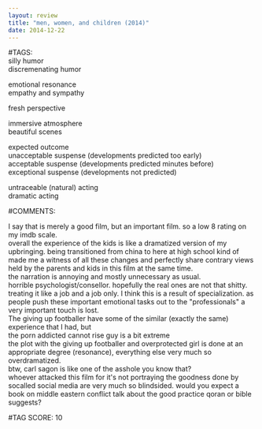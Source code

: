 ```yaml
---  
layout: review  
title: "men, women, and children (2014)"  
date: 2014-12-22  
---  
```

  
#TAGS:  
silly humor  
discremenating humor  
  
emotional resonance  
empathy and sympathy  
  
fresh perspective  
  
immersive atmosphere  
beautiful scenes  
  
expected outcome  
unacceptable suspense (developments predicted too early)  
acceptable suspense (developments predicted minutes before)  
exceptional suspense (developments not predicted)  
  
untraceable (natural) acting  
dramatic acting  
  
#COMMENTS:  
  
I say that is merely a good film, but an important film. so a low 8 rating on my imdb scale.  
overall the experience of the kids is like a dramatized version of my upbringing. being transitioned from china to here at high school kind of made me a witness of all these changes and perfectly share contrary views held by the parents and kids in this film at the same time.  
the narration is annoying and mostly unnecessary as usual.  
horrible psychologist/consellor. hopefully the real ones are not that shitty. treating it like a job and a job only. I think this is a result of specialization. as people push these important emotional tasks out to the "professionals" a very important touch is lost.  
The giving up footballer have some of the similar (exactly the same) experience that I had, but   
the porn addicted cannot rise guy is a bit extreme  
the plot with the giving up footballer and overprotected girl is done at an appropriate degree (resonance), everything else very much so overdramatized.  
btw, carl sagon is like one of the asshole you know that?  
whoever attacked this film for it's not portraying the goodness done by socalled social media are very much so blindsided. would you expect a book on middle eastern conflict talk about the good practice qoran or bible suggests?  
  
  
  
  
  
#TAG SCORE: 10  
